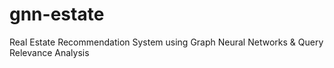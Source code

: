 # gnn-estate
Real Estate Recommendation System using Graph Neural Networks &amp; Query Relevance Analysis
